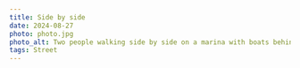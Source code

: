 ```yaml
---
title: Side by side
date: 2024-08-27
photo: photo.jpg
photo_alt: Two people walking side by side on a marina with boats behind them and two big skycrapers side by side in the background
tags: Street
---
```

